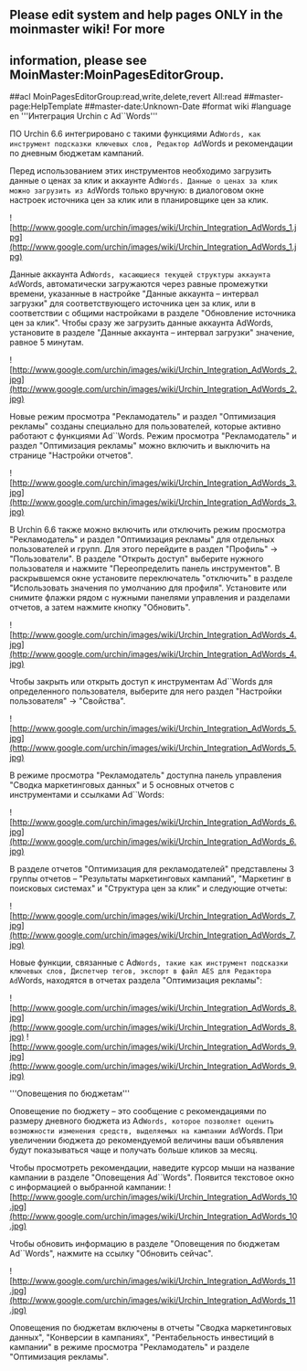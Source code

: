 ## Please edit system and help pages ONLY in the moinmaster wiki! For more
## information, please see MoinMaster:MoinPagesEditorGroup.
##acl MoinPagesEditorGroup:read,write,delete,revert All:read
##master-page:HelpTemplate
##master-date:Unknown-Date
#format wiki
#language en
'''Интеграция Urchin с Ad``Words'''

ПО Urchin 6.6 интегрировано с такими функциями Ad```Words, как инструмент подсказки ключевых слов, Редактор Ad```Words и рекомендации по дневным бюджетам кампаний.

Перед использованием этих инструментов необходимо загрузить данные о ценах за клик и аккаунте Ad```Words. Данные о ценах за клик можно загрузить из Ad```Words только вручную: в диалоговом окне настроек источника цен за клик или в планировщике цен за клик.

![http://www.google.com/urchin/images/wiki/Urchin_Integration_AdWords_1.jpg](http://www.google.com/urchin/images/wiki/Urchin_Integration_AdWords_1.jpg)

Данные аккаунта Ad```Words, касающиеся текущей структуры аккаунта Ad```Words, автоматически загружаются через равные промежутки времени, указанные в настройке "Данные аккаунта – интервал загрузки" для соответствующего источника цен за клик, или в соответствии с общими настройками в разделе "Обновление источника цен за клик". Чтобы сразу же загрузить данные аккаунта AdWords, установите в разделе "Данные аккаунта – интервал загрузки" значение, равное 5 минутам.

![http://www.google.com/urchin/images/wiki/Urchin_Integration_AdWords_2.jpg](http://www.google.com/urchin/images/wiki/Urchin_Integration_AdWords_2.jpg)

Новые режим просмотра "Рекламодатель" и раздел "Оптимизация рекламы" созданы специально для пользователей, которые активно работают с функциями Ad``Words. Режим просмотра "Рекламодатель" и раздел "Оптимизация рекламы" можно включить и выключить на странице "Настройки отчетов".

![http://www.google.com/urchin/images/wiki/Urchin_Integration_AdWords_3.jpg](http://www.google.com/urchin/images/wiki/Urchin_Integration_AdWords_3.jpg)

В Urchin 6.6 также можно включить или отключить режим просмотра "Рекламодатель" и раздел "Оптимизация рекламы" для отдельных пользователей и групп. Для этого перейдите в раздел "Профиль" -> "Пользователи". В разделе "Открыть доступ" выберите нужного пользователя и нажмите "Переопределить панель инструментов". В раскрывшемся окне установите переключатель "отключить" в разделе "Использовать значения по умолчанию для профиля".  Установите или снимите флажки рядом с нужными панелями управления и разделами отчетов, а затем нажмите кнопку "Обновить".

![http://www.google.com/urchin/images/wiki/Urchin_Integration_AdWords_4.jpg](http://www.google.com/urchin/images/wiki/Urchin_Integration_AdWords_4.jpg)

Чтобы закрыть или открыть доступ к инструментам Ad``Words для определенного пользователя, выберите для него раздел "Настройки пользователя" -> "Свойства".

![http://www.google.com/urchin/images/wiki/Urchin_Integration_AdWords_5.jpg](http://www.google.com/urchin/images/wiki/Urchin_Integration_AdWords_5.jpg)

В режиме просмотра "Рекламодатель" доступна панель управления "Сводка маркетинговых данных" и 5 основных отчетов с инструментами и ссылками Ad``Words:

![http://www.google.com/urchin/images/wiki/Urchin_Integration_AdWords_6.jpg](http://www.google.com/urchin/images/wiki/Urchin_Integration_AdWords_6.jpg)

В разделе отчетов "Оптимизация для рекламодателей" представлены 3 группы отчетов – "Результаты маркетинговых кампаний", "Маркетинг в поисковых системах" и "Структура цен за клик" и следующие отчеты:

![http://www.google.com/urchin/images/wiki/Urchin_Integration_AdWords_7.jpg](http://www.google.com/urchin/images/wiki/Urchin_Integration_AdWords_7.jpg)

Новые функции, связанные с Ad```Words, такие как инструмент подсказки ключевых слов, Диспетчер тегов, экспорт в файл AES для Редактора Ad```Words, находятся в отчетах раздела "Оптимизация рекламы":

![http://www.google.com/urchin/images/wiki/Urchin_Integration_AdWords_8.jpg](http://www.google.com/urchin/images/wiki/Urchin_Integration_AdWords_8.jpg)
![http://www.google.com/urchin/images/wiki/Urchin_Integration_AdWords_9.jpg](http://www.google.com/urchin/images/wiki/Urchin_Integration_AdWords_9.jpg)

'''Оповещения по бюджетам'''

Оповещение по бюджету – это сообщение с рекомендациями по размеру дневного бюджета из Ad```Words, которое позволяет оценить возможности изменения средств, выделяемых на кампании Ad```Words. При увеличении бюджета до рекомендуемой величины ваши объявления будут показываться чаще и получать больше кликов за месяц.


Чтобы просмотреть рекомендации, наведите курсор мыши на название кампании в разделе "Оповещения Ad``Words". Появится текстовое окно с информацией о выбранной кампании:
![http://www.google.com/urchin/images/wiki/Urchin_Integration_AdWords_10.jpg](http://www.google.com/urchin/images/wiki/Urchin_Integration_AdWords_10.jpg)

Чтобы обновить информацию в разделе "Оповещения по бюджетам Ad``Words", нажмите на ссылку "Обновить сейчас".

![http://www.google.com/urchin/images/wiki/Urchin_Integration_AdWords_11.jpg](http://www.google.com/urchin/images/wiki/Urchin_Integration_AdWords_11.jpg)

Оповещения по бюджетам включены в отчеты "Сводка маркетинговых данных", "Конверсии в кампаниях", "Рентабельность инвестиций в кампании" в режиме просмотра "Рекламодатель" и разделе "Оптимизация рекламы".